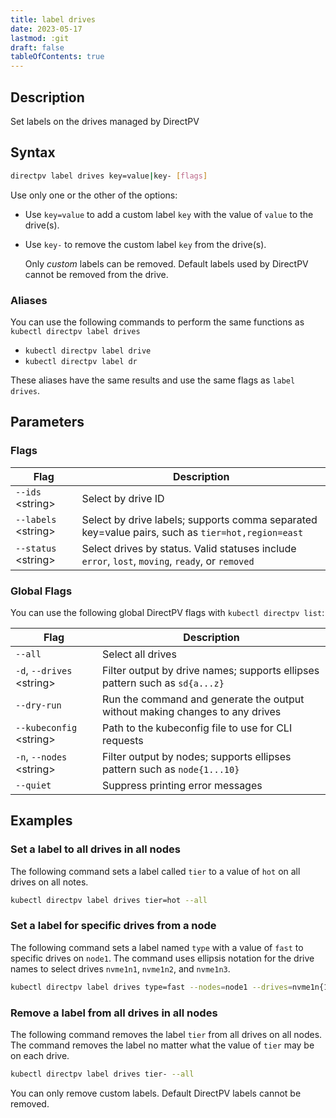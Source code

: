```yaml
---
title: label drives
date: 2023-05-17
lastmod: :git
draft: false
tableOfContents: true
---
```


## Description

Set labels on the drives managed by DirectPV

## Syntax

```sh
directpv label drives key=value|key- [flags]
```

Use only one or the other of the options:
- Use `key=value` to add a custom label `key` with the value of `value` to the drive(s).
- Use `key-` to remove the custom label `key` from the drive(s).
  
  Only *custom* labels can be removed.
  Default labels used by DirectPV cannot be removed from the drive.


### Aliases

You can use the following commands to perform the same functions as `kubectl directpv label drives`

- `kubectl directpv label drive`
- `kubectl directpv label dr`

These aliases have the same results and use the same flags as `label drives`.

## Parameters

### Flags

| **Flag**              | **Description**                                                                                  |
|-----------------------|--------------------------------------------------------------------------------------------------|
| `--ids` \<string\>    | Select by drive ID                                                                               |
| `--labels` \<string\> | Select by drive labels; supports comma separated key=value pairs, such as `tier=hot,region=east` |
| `--status` \<string\> | Select drives by status. Valid statuses include `error`, `lost`, `moving`, `ready`, or `removed` |

### Global Flags

You can use the following global DirectPV flags with `kubectl directpv list`:

| **Flag**                    | **Description**                                                              |
|-----------------------------|------------------------------------------------------------------------------|
| `--all`                     | Select all drives                                                            |
| `-d`, `--drives` \<string\> | Filter output by drive names; supports ellipses pattern such as `sd{a...z}`  |
| `--dry-run`                 | Run the command and generate the output without making changes to any drives |
| `--kubeconfig` \<string\>   | Path to the kubeconfig file to use for CLI requests                          |
| `-n`, `--nodes` \<string\>  | Filter output by nodes; supports ellipses pattern such as `node{1...10}`     |
| `--quiet`                   | Suppress printing error messages                                             |

## Examples

### Set a label to all drives in all nodes

The following command sets a label called `tier` to a value of `hot` on all drives on all notes.

```sh {.copy}
kubectl directpv label drives tier=hot --all
```

### Set a label for specific drives from a node

The following command sets a label named `type` with a value of `fast` to specific drives on `node1`.
The command uses ellipsis notation for the drive names to select drives `nvme1n1`, `nvme1n2`, and `nvme1n3`.

```sh {.copy}
kubectl directpv label drives type=fast --nodes=node1 --drives=nvme1n{1...3}
```

### Remove a label from all drives in all nodes

The following command removes the label `tier` from all drives on all nodes.
The command removes the label no matter what the value of `tier` may be on each drive.

```sh {.copy}
kubectl directpv label drives tier- --all
```

You can only remove custom labels.
Default DirectPV labels cannot be removed.